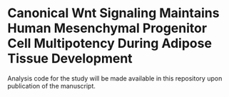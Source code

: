 # Canonical Wnt Signaling Maintains Human Mesenchymal Progenitor Cell Multipotency During Adipose Tissue Development

Analysis code for the study will be made available in this repository upon publication of the manuscript.

